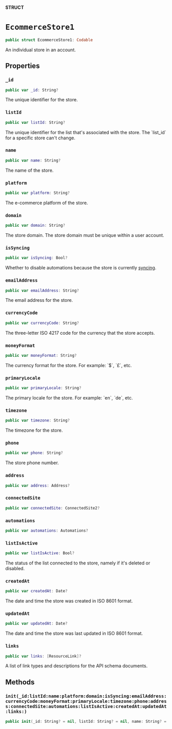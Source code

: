 **STRUCT**

# `EcommerceStore1`

```swift
public struct EcommerceStore1: Codable
```

An individual store in an account.

## Properties
### `_id`

```swift
public var _id: String?
```

The unique identifier for the store.

### `listId`

```swift
public var listId: String?
```

The unique identifier for the list that&#x27;s associated with the store. The &#x60;list_id&#x60; for a specific store can&#x27;t change.

### `name`

```swift
public var name: String?
```

The name of the store.

### `platform`

```swift
public var platform: String?
```

The e-commerce platform of the store.

### `domain`

```swift
public var domain: String?
```

The store domain.  The store domain must be unique within a user account.

### `isSyncing`

```swift
public var isSyncing: Bool?
```

Whether to disable automations because the store is currently [syncing](https://mailchimp.com/developer/marketing/docs/e-commerce/#pausing-store-automations).

### `emailAddress`

```swift
public var emailAddress: String?
```

The email address for the store.

### `currencyCode`

```swift
public var currencyCode: String?
```

The three-letter ISO 4217 code for the currency that the store accepts.

### `moneyFormat`

```swift
public var moneyFormat: String?
```

The currency format for the store. For example: &#x60;$&#x60;, &#x60;£&#x60;, etc.

### `primaryLocale`

```swift
public var primaryLocale: String?
```

The primary locale for the store. For example: &#x60;en&#x60;, &#x60;de&#x60;, etc.

### `timezone`

```swift
public var timezone: String?
```

The timezone for the store.

### `phone`

```swift
public var phone: String?
```

The store phone number.

### `address`

```swift
public var address: Address?
```

### `connectedSite`

```swift
public var connectedSite: ConnectedSite2?
```

### `automations`

```swift
public var automations: Automations?
```

### `listIsActive`

```swift
public var listIsActive: Bool?
```

The status of the list connected to the store, namely if it&#x27;s deleted or disabled.

### `createdAt`

```swift
public var createdAt: Date?
```

The date and time the store was created in ISO 8601 format.

### `updatedAt`

```swift
public var updatedAt: Date?
```

The date and time the store was last updated in ISO 8601 format.

### `links`

```swift
public var links: [ResourceLink]?
```

A list of link types and descriptions for the API schema documents.

## Methods
### `init(_id:listId:name:platform:domain:isSyncing:emailAddress:currencyCode:moneyFormat:primaryLocale:timezone:phone:address:connectedSite:automations:listIsActive:createdAt:updatedAt:links:)`

```swift
public init(_id: String? = nil, listId: String? = nil, name: String? = nil, platform: String? = nil, domain: String? = nil, isSyncing: Bool? = nil, emailAddress: String? = nil, currencyCode: String? = nil, moneyFormat: String? = nil, primaryLocale: String? = nil, timezone: String? = nil, phone: String? = nil, address: Address? = nil, connectedSite: ConnectedSite2? = nil, automations: Automations? = nil, listIsActive: Bool? = nil, createdAt: Date? = nil, updatedAt: Date? = nil, links: [ResourceLink]? = nil)
```

